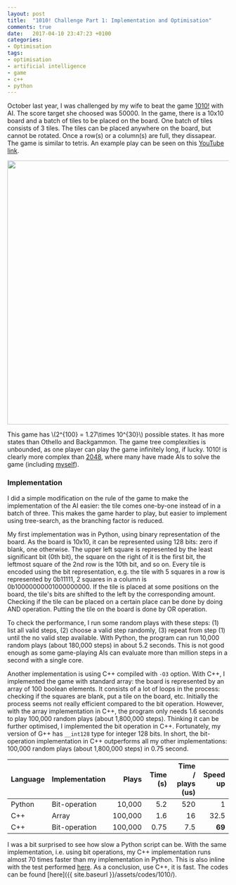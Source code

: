 ```yaml
---
layout: post
title:  "1010! Challenge Part 1: Implementation and Optimisation"
comments: true
date:   2017-04-10 23:47:23 +0100
categories:
- Optimisation
tags:
- optimisation
- artificial intelligence
- game
- c++
- python
---
```


October last year, I was challenged by my wife to beat the game [1010!](http://1010ga.me/) with AI. The score target she choosed was 50000.
In the game, there is a 10x10 board and a batch of tiles to be placed on the board. One batch of tiles consists of 3 tiles.
The tiles can be placed anywhere on the board, but cannot be rotated. Once a row(s) or a column(s) are full, they dissapear.
The game is similar to tetris. An example play can be seen on this [YouTube link](https://www.youtube.com/watch?v=x4tAyV16D_4).

<a href="{{ site.baseurl }}/assets/snapshot-1010.png"><img src="{{ site.baseurl }}/assets/snapshot-1010.png" width="600"/></a>

This game has \\(2^{100} = 1.27\times 10^{30}\\) possible states. It has more states than Othello and Backgammon.
The game tree complexities is unbounded, as one player can play the game infinitely long, if lucky.
1010! is clearly more complex than [2048](http://2048game.com/), where many have made AIs to solve the game (including [myself](https://www.facebook.com/photo.php?fbid=10208247014366508&set=a.2105079480047.116338.1637320666&type=3&theater)).

### Implementation

I did a simple modification on the rule of the game to make the implementation of the AI easier: the tile comes one-by-one instead of in a batch of three.
This makes the game harder to play, but easier to implement using tree-search, as the branching factor is reduced.

My first implementation was in Python, using binary representation of the board. As the board is 10x10, it can be represented using 128 bits: zero if blank, one otherwise.
The upper left square is represented by the least significant bit (0th bit), the square on the right of it is the first bit, the leftmost square of the 2nd row is the 10th bit, and so on.
Every tile is encoded using the bit representation, e.g. the tile with 5 squares in a row is represented by 0b11111, 2 squares in a column is 0b10000000001000000000.
If the tile is placed at some positions on the board, the tile's bits are shifted to the left by the corresponding amount.
Checking if the tile can be placed on a certain place can be done by doing AND operation. Putting the tile on the board is done by OR operation.

To check the performance, I run some random plays with these steps: (1) list all valid steps, (2) choose a valid step randomly, (3) repeat from step (1) until the no valid step available.
With Python, the program can run 10,000 random plays (about 180,000 steps) in about 5.2 seconds.
This is not good enough as some game-playing AIs can evaluate more than million steps in a second with a single core.

Another implementation is using C++ compiled with `-O3` option.
With C++, I implemented the game with standard array: the board is represented by an array of 100 boolean elements.
It consists of a lot of loops in the process: checking if the squares are blank, put a tile on the board, etc.
Initially the process seems not really efficient compared to the bit operation.
However, with the array implementation in C++, the program only needs 1.6 seconds to play 100,000 random plays (about 1,800,000 steps).
Thinking it can be further optimised, I implemented the bit operation in C++. Fortunately, my version of G++ has `__int128` type for integer 128 bits.
In short, the bit-operation implementation in C++ outperforms all my other implementations: 100,000 random plays (about 1,800,000 steps) in 0.75 second.

| Language | Implementation | Plays   | Time (s) | Time / plays (us) | Speed up |
| -------- | -------------- | ------: | -------: | ----------------: | -------: |
| Python   | Bit-operation  | 10,000  | 5.2      | 520               |    1     |
| C++      | Array          | 100,000 | 1.6      |  16               | 32.5     |
| C++      | Bit-operation  | 100,000 | 0.75     | 7.5               | **69**   |

I was a bit surprised to see how slow a Python script can be. With the same implementation, i.e. using bit operations, my C++ implementation runs almost 70 times faster than my implementation in Python.
This is also inline with the test performed [here](http://blog.dhananjaynene.com/2008/07/performance-comparison-c-java-python-ruby-jython-jruby-groovy/).
As a conclusion, use C++, it is fast. The codes can be found [here]({{ site.baseurl }}/assets/codes/1010/).